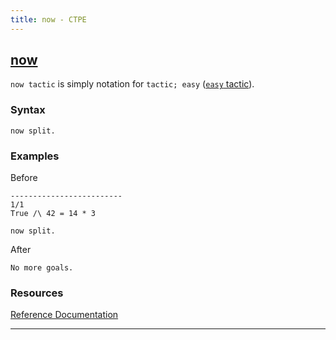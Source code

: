 ```yaml
---
title: now - CTPE
---
```


## [now](/ctpe/Tacticals/now.html)

`now tactic` is simply notation for `tactic; easy` ([`easy` tactic](/ctpe/Automation/easy.html)).

### Syntax

```coq
now split.
```

### Examples

Before
```coq
-------------------------
1/1
True /\ 42 = 14 * 3
```

```coq
now split.
```

After
```coq
No more goals.
```

### Resources

[Reference Documentation](https://coq.inria.fr/doc/master/refman/proofs/automatic-tactics/auto.html#coq:tacn.now)

<hr>
